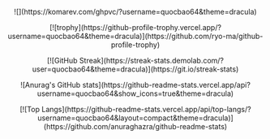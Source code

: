 <p align="center">
  ![](https://komarev.com/ghpvc/?username=quocbao64&theme=dracula)
</p>

<p align="center">
  [![trophy](https://github-profile-trophy.vercel.app/?username=quocbao64&theme=dracula)](https://github.com/ryo-ma/github-profile-trophy)
</p>

<p align="center">
  [![GitHub Streak](https://streak-stats.demolab.com/?user=quocbao64&theme=dracula)](https://git.io/streak-stats)
</p>

<p align="center">
![Anurag's GitHub stats](https://github-readme-stats.vercel.app/api?username=quocbao64&show_icons=true&theme=dracula)
</p>

<p align="center">
[![Top Langs](https://github-readme-stats.vercel.app/api/top-langs/?username=quocbao64&layout=compact&theme=dracula)](https://github.com/anuraghazra/github-readme-stats)
</p>



